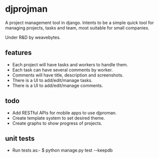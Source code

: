 # djprojman
A project management tool in django. 
Intents to be a simple quick tool for managing projects, tasks and team, most suitable for small companies.

Under R&D by weavebytes.


features
--------

* Each project will have tasks and workers to handle them. 
* Each task can have several comments by worker.
* Comments will have title, description and screenshots.
* There is a UI to add/edit/manage tasks.
* There is a UI to add/edit/manage comments.


todo
--------

* Add RESTful APIs for mobile apps to use djproman.
* Create template system to set desired theme.
* Create graphs to show progress of projects.

unit tests
--------

* Run tests as:-
 $ python manage.py test --keepdb

